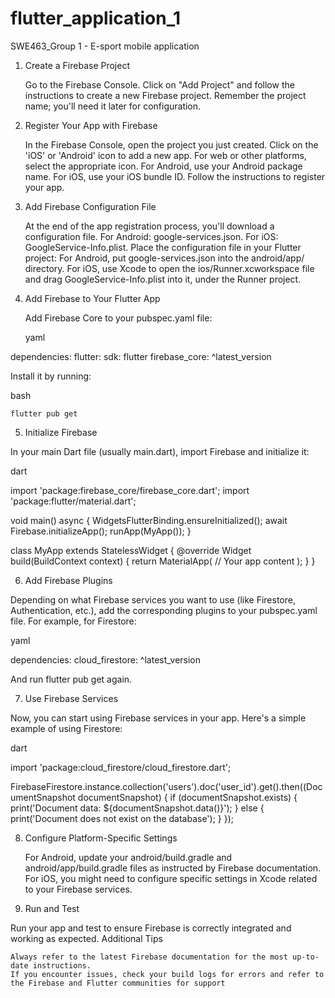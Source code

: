 # flutter_application_1
 SWE463_Group 1 - E-sport mobile application

 1. Create a Firebase Project

    Go to the Firebase Console.
    Click on "Add Project" and follow the instructions to create a new Firebase project.
    Remember the project name; you'll need it later for configuration.

2. Register Your App with Firebase

    In the Firebase Console, open the project you just created.
    Click on the 'iOS' or 'Android' icon to add a new app. For web or other platforms, select the appropriate icon.
        For Android, use your Android package name.
        For iOS, use your iOS bundle ID.
    Follow the instructions to register your app.

3. Add Firebase Configuration File

    At the end of the app registration process, you'll download a configuration file.
        For Android: google-services.json.
        For iOS: GoogleService-Info.plist.
    Place the configuration file in your Flutter project:
        For Android, put google-services.json into the android/app/ directory.
        For iOS, use Xcode to open the ios/Runner.xcworkspace file and drag GoogleService-Info.plist into it, under the Runner project.

4. Add Firebase to Your Flutter App

    Add Firebase Core to your pubspec.yaml file:

    yaml

dependencies:
  flutter:
    sdk: flutter
  firebase_core: ^latest_version

Install it by running:

bash

    flutter pub get

5. Initialize Firebase

In your main Dart file (usually main.dart), import Firebase and initialize it:

dart

import 'package:firebase_core/firebase_core.dart';
import 'package:flutter/material.dart';

void main() async {
  WidgetsFlutterBinding.ensureInitialized();
  await Firebase.initializeApp();
  runApp(MyApp());
}

class MyApp extends StatelessWidget {
  @override
  Widget build(BuildContext context) {
    return MaterialApp(
      // Your app content
    );
  }
}

6. Add Firebase Plugins

Depending on what Firebase services you want to use (like Firestore, Authentication, etc.), add the corresponding plugins to your pubspec.yaml file. For example, for Firestore:

yaml

dependencies:
  cloud_firestore: ^latest_version

And run flutter pub get again.

7. Use Firebase Services

Now, you can start using Firebase services in your app. Here's a simple example of using Firestore:

dart

import 'package:cloud_firestore/cloud_firestore.dart';

FirebaseFirestore.instance.collection('users').doc('user_id').get().then((DocumentSnapshot documentSnapshot) {
  if (documentSnapshot.exists) {
    print('Document data: ${documentSnapshot.data()}');
  } else {
    print('Document does not exist on the database');
  }
});

8. Configure Platform-Specific Settings

    For Android, update your android/build.gradle and android/app/build.gradle files as instructed by Firebase documentation.
    For iOS, you might need to configure specific settings in Xcode related to your Firebase services.

9. Run and Test

Run your app and test to ensure Firebase is correctly integrated and working as expected.
Additional Tips

    Always refer to the latest Firebase documentation for the most up-to-date instructions.
    If you encounter issues, check your build logs for errors and refer to the Firebase and Flutter communities for support
